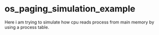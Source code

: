 # os_paging_simulation_example

Here i am trying to simulate how cpu reads process from main memory by using a process table.
